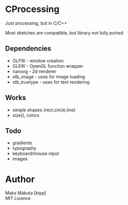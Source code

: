 # CProcessing

Just processing, but in C/C++

Most sketches are compatible, but library not fully ported

## Dependencies
 - GLFW - window creation
 - GLEW - OpenGL function wrapper
 - nanovg - 2d renderer
 - stb_image - uses for image loading
 - stb_truetype - uses for text rendering

## Works
 - simple shapes (rect,circle,line)
 - size(), colors
## Todo
- gradients
- typography
- keyboard/mouse input
- images

# Author
  
  Maks Makuta [ktpp] <br>
  MIT Licence
